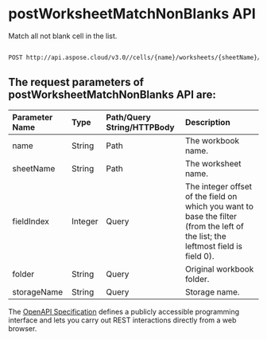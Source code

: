 # **postWorksheetMatchNonBlanks API**

Match all not blank cell in the list.             

```bash

POST http://api.aspose.cloud/v3.0//cells/{name}/worksheets/{sheetName}/autoFilter/matchNonBlanks

```

## The request parameters of **postWorksheetMatchNonBlanks** API are: 

| Parameter Name | Type | Path/Query String/HTTPBody | Description | 
| :- | :- | :- |:- | 
|name|String|Path|The workbook name.|
|sheetName|String|Path|The worksheet name.|
|fieldIndex|Integer|Query|The integer offset of the field on which you want to base the filter (from the left of the list; the leftmost field is field 0).|
|folder|String|Query|Original workbook folder.|
|storageName|String|Query|Storage name.|


The [OpenAPI Specification](https://reference.aspose.cloud/cells/#/AutoFilterController/PostWorksheetMatchNonBlanks) defines a publicly accessible programming interface and lets you carry out REST interactions directly from a web browser.
